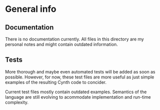 # General info

## Documentation

There is no documentation currently. All files in this directory are my personal notes
and might contain outdated information.

## Tests

More thorough and maybe even automated tests will be added as soon as possible.
However, for now, these test files are more useful as just simple examples of the resulting Cynth code to concider.

Current test files mostly contain outdated examples. Semantics of the language are still evolving
to acommodate implementation and run-time complexity.
